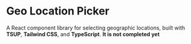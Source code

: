 # Geo Location Picker

A React component library for selecting geographic locations, built with **TSUP**, **Tailwind CSS**, and **TypeScript**. **It is not completed yet**
